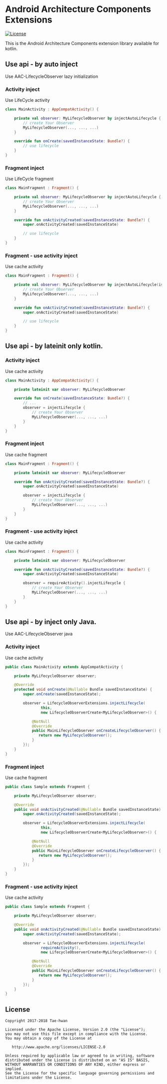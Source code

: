 # Android Architecture Components Extensions
[![License](https://img.shields.io/hexpm/l/plug.svg)]()


This is the Android Architecture Components extension library available for kotlin.


## Use api - by auto inject

Use AAC-LifecycleObserver lazy initialization

### Activity inject

Use LifeCycle activity

```kotlin
class MainActivity : AppCompatActivity() {

    private val observer: MyLifecycleObserver by injectAutoLifecycle {
        // create Your Observer
        MyLifecycleObserver(..., ..., ...)
    }

    override fun onCreate(savedInstanceState: Bundle?) {
        // use lifecycle
    }
}
```

### Fragment inject

Use LifeCycle fragment

```kotlin
class MainFragment : Fragment() {

    private val observer: MyLifecycleObserver by injectAutoLifecycle {
        // create Your Observer
        MyLifecycleObserver(..., ..., ...)
    }

    override fun onActivityCreated(savedInstanceState: Bundle?) {
        super.onActivityCreated(savedInstanceState)

        // use lifecycle
    }
}
```

### Fragment - use activity inject

Use cache activity

```kotlin
class MainFragment : Fragment() {

    private val observer: MyLifecycleObserver by injectAutoLifecycle(isActivity = true) {
        // create Your Observer
        MyLifecycleObserver(..., ..., ...)
    }

    override fun onActivityCreated(savedInstanceState: Bundle?) {
        super.onActivityCreated(savedInstanceState)

        // use lifecycle
    }
}
```


## Use api - by lateinit only kotlin.

### Activity inject

Use cache activity

```kotlin
class MainActivity : AppCompatActivity() {

    private lateinit var observer: MyLifecycleObserver

    override fun onCreate(savedInstanceState: Bundle?) {
        // ...
        observer = injectLifecycle {
            // create Your Observer
            MyLifecycleObserver(..., ..., ...)
        }
    }
}
```

### Fragment inject

Use cache fragment

```kotlin
class MainFragment : Fragment() {

    private lateinit var observer: MyLifecycleObserver

    override fun onActivityCreated(savedInstanceState: Bundle?) {
        super.onActivityCreated(savedInstanceState)

        observer = injectLifecycle {
            // create Your Observer
            MyLifecycleObserver(..., ..., ...)
        }
    }
}
```

### Fragment - use activity inject

Use cache activity

```kotlin
class MainFragment : Fragment() {

    private lateinit var observer: MyLifecycleObserver

    override fun onActivityCreated(savedInstanceState: Bundle?) {
        super.onActivityCreated(savedInstanceState)

        observer = requireActivity().injectLifecycle {
            // create Your Observer
            MyLifecycleObserver(..., ..., ...)
        }
    }
}
```

## Use api - by inject only Java.

Use AAC-LifecycleObserver java

### Activity inject

Use cache activity

```java
public class MainActivity extends AppCompatActivity {

    private MyLifecycleObserver observer;

    @Override
    protected void onCreate(@Nullable Bundle savedInstanceState) {
        super.onCreate(savedInstanceState);

        observer = LifecycleObserverExtensions.injectLifecycle(
                this,
                new LifecycleObserverCreate<MyLifecycleObserver>() {

            @NotNull
            @Override
            public MainLifecycleObserver onCreateLifecycleObserver() {
               return new MyLifecycleObserver();
            }
        });
    }
}
```

### Fragment inject

Use cache fragment

```java
public class Sample extends Fragment {

    private MyLifecycleObserver observer;

    @Override
    public void onActivityCreated(@Nullable Bundle savedInstanceState) {
        super.onActivityCreated(savedInstanceState);

        observer = LifecycleObserverExtensions.injectLifecycle(
                this,
                new LifecycleObserverCreate<MyLifecycleObserver>() {

            @NotNull
            @Override
            public MainLifecycleObserver onCreateLifecycleObserver() {
               return new MyLifecycleObserver();
            }
        });
    }
}
```


### Fragment - use activity inject

Use cache activity

```java
public class Sample extends Fragment {

    private MyLifecycleObserver observer;

    @Override
    public void onActivityCreated(@Nullable Bundle savedInstanceState) {
        super.onActivityCreated(savedInstanceState);

        observer = LifecycleObserverExtensions.injectLifecycle(
                requireActivity(),
                new LifecycleObserverCreate<MyLifecycleObserver>() {

            @NotNull
            @Override
            public MainLifecycleObserver onCreateLifecycleObserver() {
               return new MyLifecycleObserver();
            }
        });
    }
}
```

##

## License

```
Copyright 2017-2018 Tae-hwan

Licensed under the Apache License, Version 2.0 (the "License");
you may not use this file except in compliance with the License.
You may obtain a copy of the License at

   http://www.apache.org/licenses/LICENSE-2.0

Unless required by applicable law or agreed to in writing, software
distributed under the License is distributed on an "AS IS" BASIS,
WITHOUT WARRANTIES OR CONDITIONS OF ANY KIND, either express or implied.
See the License for the specific language governing permissions and
limitations under the License.
```
